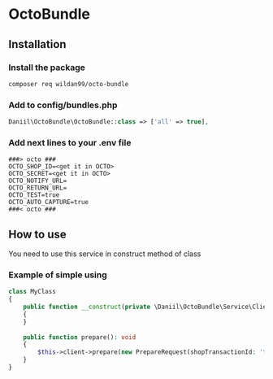 # OctoBundle

## Installation

### Install the package

```bash
composer req wildan99/octo-bundle
```

### Add to config/bundles.php

```php
Daniil\OctoBundle\OctoBundle::class => ['all' => true],
```

### Add next lines to your .env file

```dotenv
###> octo ###
OCTO_SHOP_ID=<get it in OCTO>
OCTO_SECRET=<get it in OCTO>
OCTO_NOTIFY_URL=
OCTO_RETURN_URL=
OCTO_TEST=true
OCTO_AUTO_CAPTURE=true
###< octo ###
```

## How to use
You need to use this service in construct method of class
### Example of simple using
```php
class MyClass 
{
    public function __construct(private \Daniil\OctoBundle\Service\Client $client) 
    {
    }
    
    public function prepare(): void
    {
        $this->client->prepare(new PrepareRequest(shopTransactionId: 'test', sum: 1000, currency: Currency::UZS, description: ''))
    }
}
````